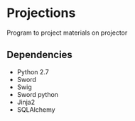 # Projections
Program to project materials on projector

## Dependencies

* Python 2.7
* Sword
* Swig
* Sword python
* Jinja2
* SQLAlchemy
